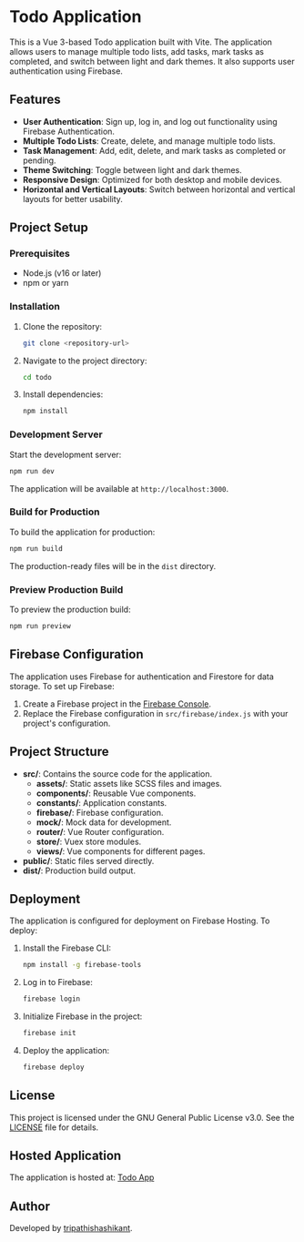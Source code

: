 # Todo Application

This is a Vue 3-based Todo application built with Vite. The application allows users to manage multiple todo lists, add tasks, mark tasks as completed, and switch between light and dark themes. It also supports user authentication using Firebase.

## Features

- **User Authentication**: Sign up, log in, and log out functionality using Firebase Authentication.
- **Multiple Todo Lists**: Create, delete, and manage multiple todo lists.
- **Task Management**: Add, edit, delete, and mark tasks as completed or pending.
- **Theme Switching**: Toggle between light and dark themes.
- **Responsive Design**: Optimized for both desktop and mobile devices.
- **Horizontal and Vertical Layouts**: Switch between horizontal and vertical layouts for better usability.

## Project Setup

### Prerequisites

- Node.js (v16 or later)
- npm or yarn

### Installation

1. Clone the repository:
   ```bash
   git clone <repository-url>
   ```

2. Navigate to the project directory:
   ```bash
   cd todo
   ```

3. Install dependencies:
   ```bash
   npm install
   ```

### Development Server

Start the development server:
```bash
npm run dev
```

The application will be available at `http://localhost:3000`.

### Build for Production

To build the application for production:
```bash
npm run build
```

The production-ready files will be in the `dist` directory.

### Preview Production Build

To preview the production build:
```bash
npm run preview
```

## Firebase Configuration

The application uses Firebase for authentication and Firestore for data storage. To set up Firebase:

1. Create a Firebase project in the [Firebase Console](https://console.firebase.google.com/).
2. Replace the Firebase configuration in `src/firebase/index.js` with your project's configuration.

## Project Structure

- **src/**: Contains the source code for the application.
  - **assets/**: Static assets like SCSS files and images.
  - **components/**: Reusable Vue components.
  - **constants/**: Application constants.
  - **firebase/**: Firebase configuration.
  - **mock/**: Mock data for development.
  - **router/**: Vue Router configuration.
  - **store/**: Vuex store modules.
  - **views/**: Vue components for different pages.
- **public/**: Static files served directly.
- **dist/**: Production build output.

## Deployment

The application is configured for deployment on Firebase Hosting. To deploy:

1. Install the Firebase CLI:
   ```bash
   npm install -g firebase-tools
   ```

2. Log in to Firebase:
   ```bash
   firebase login
   ```

3. Initialize Firebase in the project:
   ```bash
   firebase init
   ```

4. Deploy the application:
   ```bash
   firebase deploy
   ```

## License

This project is licensed under the GNU General Public License v3.0. See the [LICENSE](./LICENSE) file for details.

## Hosted Application

The application is hosted at: [Todo App](https://todo-app-25385.web.app)

## Author

Developed by [tripathishashikant](https://github.com/tripathishashikant).
